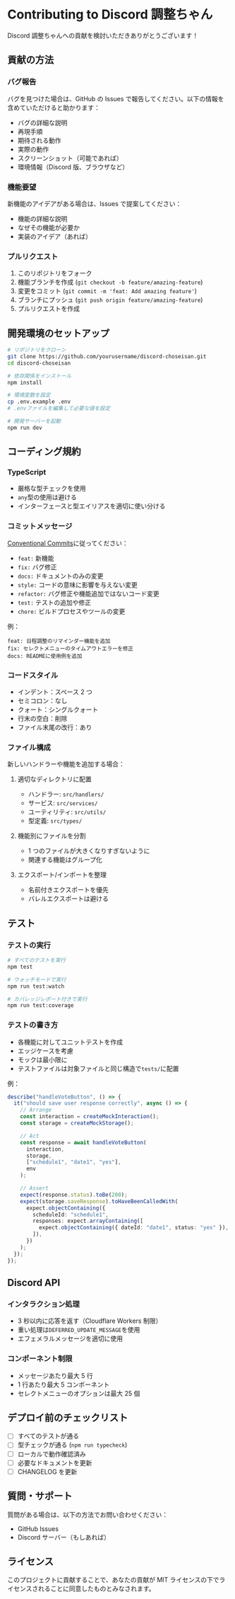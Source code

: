 # Contributing to Discord 調整ちゃん

Discord 調整ちゃんへの貢献を検討いただきありがとうございます！

## 貢献の方法

### バグ報告

バグを見つけた場合は、GitHub の Issues で報告してください。以下の情報を含めていただけると助かります：

- バグの詳細な説明
- 再現手順
- 期待される動作
- 実際の動作
- スクリーンショット（可能であれば）
- 環境情報（Discord 版、ブラウザなど）

### 機能要望

新機能のアイデアがある場合は、Issues で提案してください：

- 機能の詳細な説明
- なぜその機能が必要か
- 実装のアイデア（あれば）

### プルリクエスト

1. このリポジトリをフォーク
2. 機能ブランチを作成 (`git checkout -b feature/amazing-feature`)
3. 変更をコミット (`git commit -m 'feat: Add amazing feature'`)
4. ブランチにプッシュ (`git push origin feature/amazing-feature`)
5. プルリクエストを作成

## 開発環境のセットアップ

```bash
# リポジトリをクローン
git clone https://github.com/yourusername/discord-choseisan.git
cd discord-choseisan

# 依存関係をインストール
npm install

# 環境変数を設定
cp .env.example .env
# .envファイルを編集して必要な値を設定

# 開発サーバーを起動
npm run dev
```

## コーディング規約

### TypeScript

- 厳格な型チェックを使用
- `any`型の使用は避ける
- インターフェースと型エイリアスを適切に使い分ける

### コミットメッセージ

[Conventional Commits](https://www.conventionalcommits.org/)に従ってください：

- `feat:` 新機能
- `fix:` バグ修正
- `docs:` ドキュメントのみの変更
- `style:` コードの意味に影響を与えない変更
- `refactor:` バグ修正や機能追加ではないコード変更
- `test:` テストの追加や修正
- `chore:` ビルドプロセスやツールの変更

例：

```
feat: 日程調整のリマインダー機能を追加
fix: セレクトメニューのタイムアウトエラーを修正
docs: READMEに使用例を追加
```

### コードスタイル

- インデント：スペース 2 つ
- セミコロン：なし
- クォート：シングルクォート
- 行末の空白：削除
- ファイル末尾の改行：あり

### ファイル構成

新しいハンドラーや機能を追加する場合：

1. 適切なディレクトリに配置

   - ハンドラー: `src/handlers/`
   - サービス: `src/services/`
   - ユーティリティ: `src/utils/`
   - 型定義: `src/types/`

2. 機能別にファイルを分割

   - 1 つのファイルが大きくなりすぎないように
   - 関連する機能はグループ化

3. エクスポート/インポートを整理
   - 名前付きエクスポートを優先
   - バレルエクスポートは避ける

## テスト

### テストの実行

```bash
# すべてのテストを実行
npm test

# ウォッチモードで実行
npm run test:watch

# カバレッジレポート付きで実行
npm run test:coverage
```

### テストの書き方

- 各機能に対してユニットテストを作成
- エッジケースを考慮
- モックは最小限に
- テストファイルは対象ファイルと同じ構造で`tests/`に配置

例：

```typescript
describe("handleVoteButton", () => {
  it("should save user response correctly", async () => {
    // Arrange
    const interaction = createMockInteraction();
    const storage = createMockStorage();

    // Act
    const response = await handleVoteButton(
      interaction,
      storage,
      ["schedule1", "date1", "yes"],
      env
    );

    // Assert
    expect(response.status).toBe(200);
    expect(storage.saveResponse).toHaveBeenCalledWith(
      expect.objectContaining({
        scheduleId: "schedule1",
        responses: expect.arrayContaining([
          expect.objectContaining({ dateId: "date1", status: "yes" }),
        ]),
      })
    );
  });
});
```

## Discord API

### インタラクション処理

- 3 秒以内に応答を返す（Cloudflare Workers 制限）
- 重い処理は`DEFERRED_UPDATE_MESSAGE`を使用
- エフェメラルメッセージを適切に使用

### コンポーネント制限

- メッセージあたり最大 5 行
- 1 行あたり最大 5 コンポーネント
- セレクトメニューのオプションは最大 25 個

## デプロイ前のチェックリスト

- [ ] すべてのテストが通る
- [ ] 型チェックが通る (`npm run typecheck`)
- [ ] ローカルで動作確認済み
- [ ] 必要なドキュメントを更新
- [ ] CHANGELOG を更新

## 質問・サポート

質問がある場合は、以下の方法でお問い合わせください：

- GitHub Issues
- Discord サーバー（もしあれば）

## ライセンス

このプロジェクトに貢献することで、あなたの貢献が MIT ライセンスの下でライセンスされることに同意したものとみなされます。
